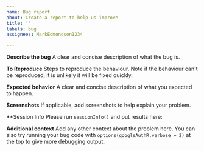 ```yaml
---
name: Bug report
about: Create a report to help us improve
title: ''
labels: bug
assignees: MarkEdmondson1234

---
```


**Describe the bug**
A clear and concise description of what the bug is.

**To Reproduce**
Steps to reproduce the behaviour.  Note if the behaviour can't be reproduced, it is unlikely it will be fixed quickly.  

**Expected behavior**
A clear and concise description of what you expected to happen.

**Screenshots**
If applicable, add screenshots to help explain your problem.

**Session Info
Please run `sessionInfo()` and put results here:

**Additional context**
Add any other context about the problem here.
You can also try running your bug code with `options(googleAuthR.verbose = 2)` at the top to give more debugging output.
